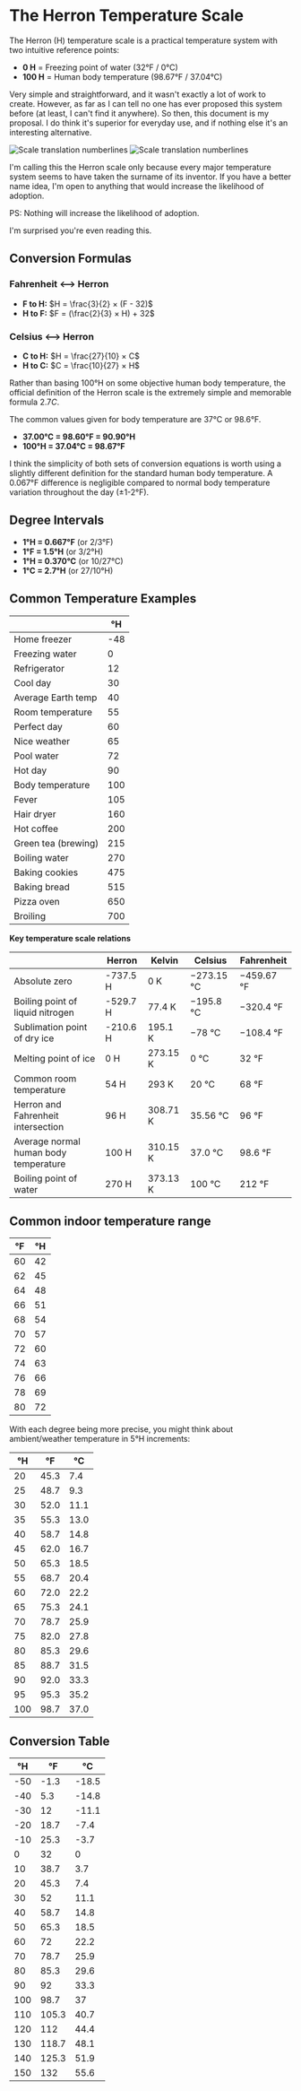 # The Herron Temperature Scale

The Herron (H) temperature scale is a practical temperature system with two intuitive reference points:

- **0 H** = Freezing point of water (32°F / 0°C)
- **100 H** = Human body temperature (98.67°F / 37.04°C)

Very simple and straightforward, and it wasn't exactly a lot of work to create. However, as far as I can tell no one has ever proposed this system before (at least, I can't find it anywhere). So then, this document is my proposal. I do think it's superior for everyday use, and if nothing else it's an interesting alternative. 

![Scale translation numberlines](numberlines_dark_1.png)
![Scale translation numberlines](numberlines_dark_2.png)

I'm calling this the Herron scale only because every major temperature system seems to have taken the surname of its inventor. If you have a better name idea, I'm open to anything that would increase the likelihood of adoption.

PS: Nothing will increase the likelihood of adoption.

I'm surprised you're even reading this.

## Conversion Formulas

### Fahrenheit ⟷ Herron
- **F to H:** $H = \frac{3}{2} × (F - 32)$
- **H to F:** $F = (\frac{2}{3} × H) + 32$

### Celsius ⟷ Herron
- **C to H:** $H = \frac{27}{10} × C$
- **H to C:** $C = \frac{10}{27} × H$

Rather than basing 100°H on some objective human body temperature, the official definition of the Herron scale is the extremely simple and memorable formula $2.7C$.

The common values given for body temperature are 37°C or 98.6°F.

- **37.00°C = 98.60°F = 90.90°H** 
- **100°H = 37.04°C = 98.67°F**

I think the simplicity of both sets of conversion equations is worth using a slightly different definition for the standard human body temperature. A 0.067°F difference is negligible compared to normal body temperature variation throughout the day (±1-2°F).

## Degree Intervals

- **1°H = 0.667°F** (or 2/3°F)
- **1°F = 1.5°H** (or 3/2°H)
- **1°H = 0.370°C** (or 10/27°C)
- **1°C = 2.7°H** (or 27/10°H)

## Common Temperature Examples

|                     | °H  |
|---------------------|-----|
| Home freezer        | -48 |
| Freezing water      | 0   |
| Refrigerator        | 12  |
| Cool day            | 30  |
| Average Earth temp  | 40  |
| Room temperature    | 55  |
| Perfect day         | 60  |
| Nice weather        | 65  |
| Pool water          | 72  |
| Hot day             | 90  |
| Body temperature    | 100 |
| Fever               | 105 |
| Hair dryer          | 160 |
| Hot coffee          | 200 |
| Green tea (brewing) | 215 |
| Boiling water       | 270 |
| Baking cookies      | 475 |
| Baking bread        | 515 |
| Pizza oven          | 650 |
| Broiling            | 700 |


**Key temperature scale relations**

|                                       | Herron   | Kelvin   | Celsius    | Fahrenheit |
|---------------------------------------|----------|----------|------------|------------|
| Absolute zero                         | -737.5 H | 0 K      | −273.15 °C | −459.67 °F |
| Boiling point of liquid nitrogen      | -529.7 H | 77.4 K   | −195.8 °C  | −320.4 °F  |
| Sublimation point of dry ice          | -210.6 H | 195.1 K  | −78 °C     | −108.4 °F  |
| Melting point of ice                  | 0 H      | 273.15 K | 0 °C       | 32 °F      |
| Common room temperature               | 54 H     | 293 K    | 20 °C      | 68 °F      |
| Herron and Fahrenheit intersection    | 96 H     | 308.71 K | 35.56 °C   | 96 °F      |
| Average normal human body temperature | 100 H    | 310.15 K | 37.0 °C    | 98.6 °F    |
| Boiling point of water                | 270 H    | 373.13 K | 100 °C     | 212 °F     |

## Common indoor temperature range

| °F | °H |
|----|----|
| 60 | 42 |
| 62 | 45 |
| 64 | 48 |
| 66 | 51 |
| 68 | 54 |
| 70 | 57 |
| 72 | 60 |
| 74 | 63 |
| 76 | 66 |
| 78 | 69 |
| 80 | 72 |

With each degree being more precise, you might think about ambient/weather temperature in 5°H increments:

| °H  | °F   | °C   |
|-----|------|------|
| 20  | 45.3 | 7.4  |
| 25  | 48.7 | 9.3  |
| 30  | 52.0 | 11.1 |
| 35  | 55.3 | 13.0 |
| 40  | 58.7 | 14.8 |
| 45  | 62.0 | 16.7 |
| 50  | 65.3 | 18.5 |
| 55  | 68.7 | 20.4 |
| 60  | 72.0 | 22.2 |
| 65  | 75.3 | 24.1 |
| 70  | 78.7 | 25.9 |
| 75  | 82.0 | 27.8 |
| 80  | 85.3 | 29.6 |
| 85  | 88.7 | 31.5 |
| 90  | 92.0 | 33.3 |
| 95  | 95.3 | 35.2 |
| 100 | 98.7 | 37.0 |

## Conversion Table

| °H  | °F    | °C    |
|-----|-------|-------|
| -50 | -1.3  | -18.5 |
| -40 | 5.3   | -14.8 |
| -30 | 12    | -11.1 |
| -20 | 18.7  | -7.4  |
| -10 | 25.3  | -3.7  |
| 0   | 32    | 0     |
| 10  | 38.7  | 3.7   |
| 20  | 45.3  | 7.4   |
| 30  | 52    | 11.1  |
| 40  | 58.7  | 14.8  |
| 50  | 65.3  | 18.5  |
| 60  | 72    | 22.2  |
| 70  | 78.7  | 25.9  |
| 80  | 85.3  | 29.6  |
| 90  | 92    | 33.3  |
| 100 | 98.7  | 37    |
| 110 | 105.3 | 40.7  |
| 120 | 112   | 44.4  |
| 130 | 118.7 | 48.1  |
| 140 | 125.3 | 51.9  |
| 150 | 132   | 55.6  |
